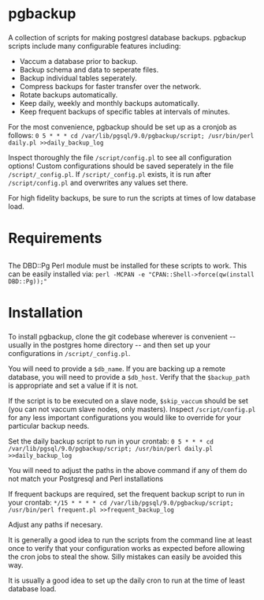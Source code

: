 ###      ###
# pgbackup #
###      ###

A collection of scripts for making postgresl database backups.  pgbackup scripts include many configurable features including:
*  Vaccum a database prior to backup.
*  Backup schema and data to seperate files.
*  Backup individual tables seperately.
*  Compress backups for faster transfer over the network.
*  Rotate backups automatically.
*  Keep daily, weekly and monthly backups automatically.
*  Keep frequent backups of specific tables at intervals of minutes.

For the most convenience, pgbackup should be set up as a cronjob as follows:
```0 5 * * * cd /var/lib/pgsql/9.0/pgbackup/script; /usr/bin/perl daily.pl >>daily_backup_log```

Inspect thoroughly the file `/script/config.pl` to see all configuration options!  Custom configurations should be saved seperately in the file `/script/_config.pl`.
If `/script/_config.pl` exists, it is run after `/script/config.pl` and overwrites any values set there.

For high fidelity backups, be sure to run the scripts at times of low database load.

###          ###
# Requirements #
##           ###

The DBD::Pg Perl module must be installed for these scripts to work.  This can be easily installed via:
```perl -MCPAN -e "CPAN::Shell->force(qw(install DBD::Pg));"```

###          ###
# Installation #
###          ###

To install pgbackup, clone the git codebase wherever is convenient -- usually in the postgres home directory -- and then set up your configurations in `/script/_config.pl`.

You will need to provide a `$db_name`.  If you are backing up a remote database, you will need to provide a `$db_host`.  Verify that the `$backup_path` is appropriate and set a value if it is not.  

If the script is to be executed on a slave node, `$skip_vaccum` should be set (you can not vaccum slave nodes, only masters).  Inspect `/script/config.pl` for any less important configurations you would like to override for your particular backup needs.

Set the daily backup script to run in your crontab:
```0 5 * * * cd /var/lib/pgsql/9.0/pgbackup/script; /usr/bin/perl daily.pl >>daily_backup_log```

You will need to adjust the paths in the above command if any of them do not match your Postgresql and Perl installations

If frequent backups are required, set the frequent backup script to run in your crontab:
```*/15 * * * * cd /var/lib/pgsql/9.0/pgbackup/script; /usr/bin/perl frequent.pl >>frequent_backup_log```

Adjust any paths if necesary.

It is generally a good idea to run the scripts from the command line at least once to verify that your configuration works as expected before allowing the cron jobs to steal the show.  Silly mistakes can easily be avoided this way.

It is usually a good idea to set up the daily cron to run at the time of least database load.

